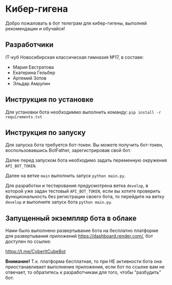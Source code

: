 # Кибер-гигена

Добро пожаловать в бот телеграм для кибер-гигены, выполняй рекомендации и обучайся!

## Разработчики

IT-куб Новосибирская классическая гимназия №17, в составе:

- Мария Евстратова
- Екатерина Гельбер
- Артемий Зотов
- Эльдар Амрулин

## Инструкция по установке
Для установки бота необходиммо выполнить команду:
`pip install -r requirements.txt`

## Инструкция по запуску

Для запуска бота требуется бот-токен. Вы можете получить бот-токен, воспользовавшись BotFather, зарегистрировав свой бот.

Далее перед запуском бота необходимо задать переменную окружения `API_BOT_TOKEN`.

Далее на ветке `main` выполнить запуск `python main.py`.

Для разработки и тестирования предусмотрена ветка `develop`, в которой уже задан тестовый `API_BOT_TOKEN`, если вы хотите проверить функциональность без регистрации своего бота, то перейдите на ветку `develop` и выполните запуск бота `python main.py`.

## Запущенный экземпляр бота в облаке

Нами было выполнено развертывание бота на бесплатно платформе для развертывания приложений https://dashboard.render.com/, бот доступен по ссылке:

https://t.me/CyberItCubeBot

**Внимание!** Т.к. платформа бесплатная, то при НЕ активности бота она приостанавливает выполнение приложения, если бот по ссылке вам не отвечает, то обратитесь к разработчикам для того, чтобы "разбудить" бот.


